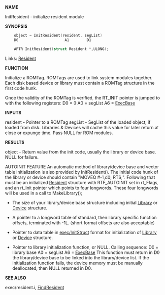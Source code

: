 
**NAME**

InitResident - initialize resident module

**SYNOPSIS**

```c
    object = InitResident(resident, segList)
    D0                     A1        D1

    APTR InitResident(struct Resident *,ULONG);

```
Links: [Resident](_OOAO) 

**FUNCTION**

Initialize a ROMTag.  ROMTags are used to link system modules
together.  Each disk based device or library must contain a
ROMTag structure in the first code hunk.

Once the validity of the ROMTag is verified, the RT_INIT pointer
is jumped to  with the following registers:
D0 = 0
A0 = segList
A6 = [ExecBase](_OOYE)

**INPUTS**

resident - Pointer to a ROMTag
segList  - SegList of the loaded object, if loaded from disk.
Libraries &#038; Devices will cache this value for later
return at close or expunge time.  Pass NULL for ROM
modules.

**RESULTS**

object  - Return value from the init code, usually the library
or device base.  NULL for failure.

AUTOINIT FEATURE
An automatic method of library/device base and vector table
initialization is also provided by InitResident().  The initial code
hunk of the library or device should contain &#034;MOVEQ #-1,d0; RTS;&#034;.
Following that must be an initialized [Resident](_OOAO) structure with
RTF_AUTOINIT set in rt_Flags, and an rt_Init pointer which points
to four longwords.  These four longwords will be used in a call
to MakeLibrary();

- The size of your library/device base structure including initial
[Library](_OOYC) or [Device](_OOXW) structure.

- A pointer to a longword table of standard, then library
specific function offsets, terminated with -1L.
(short format offsets are also acceptable)

- Pointer to data table in [exec/InitStruct](InitStruct) format for
initialization of [Library](_OOYC) or [Device](_OOXW) structure.

- Pointer to library initialization function, or NULL.
Calling sequence:
D0 = library base
A0 = segList
A6 = [ExecBase](_OOYE)
This function must return in D0 the library/device base to be
linked into the library/device list.  If the initialization
function fails, the device memory must be manually deallocated,
then NULL returned in D0.

**SEE ALSO**

exec/resident.i, [FindResident](FindResident)
